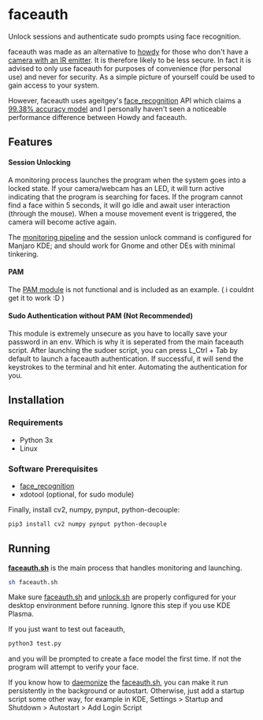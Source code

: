 # faceauth

Unlock sessions and authenticate sudo prompts using face recognition.

faceauth was made as an alternative to [howdy](https://github.com/boltgolt/howdy) for those who don't have a [camera with an IR emitter](https://github.com/boltgolt/howdy/wiki/Cameras-that-have-been-verified-to-work-with-Howdy). It is therefore likely to be less secure. In fact it is advised to only use faceauth for purposes of convenience (for personal use) and never for security. As a simple picture of yourself could be used to gain access to your system.

However, faceauth uses ageitgey's [face_recognition](https://github.com/ageitgey/face_recognition) API which claims a [99.38% accuracy model](https://github.com/ageitgey/face_recognition#face-recognition) and I personally haven't seen a noticeable performance difference between Howdy and faceauth.

## Features

#### Session Unlocking

A monitoring process launches the program when the system goes into a locked state. If your camera/webcam has an LED, it will turn active indicating that the program is searching for faces. If the program cannot find a face within 5 seconds, it will go idle and await user interaction (through the mouse). When a mouse movement event is triggered, the camera will become active again.

The [monitoring pipeline](https://github.com/Raais/faceauth/blob/main/faceauth.sh) and the session unlock command is configured for Manjaro KDE; and should work for Gnome and other DEs with minimal tinkering.

#### PAM

The [PAM module](https://github.com/Raais/faceauth/blob/main/PAM-example/base_dir/pam.py) is not functional and is included as an example. ( i couldnt get it to work :D )

#### Sudo Authentication without PAM (Not Recommended)

This module is extremely unsecure as you have to locally save your password in an env. Which is why it is seperated from the main faceauth script. After launching the sudoer script, you can press L_Ctrl + Tab by default to launch a faceauth authentication. If successful, it will send the keystrokes to the terminal and hit enter. Automating the authentication for you.



## Installation

### Requirements

  * Python 3x
  * Linux
  
### Software Prerequisites

  * [face_recognition](https://github.com/ageitgey/face_recognition)
  * xdotool (optional, for sudo module)
  
Finally, install cv2, numpy, pynput, python-decouple:

```bash
pip3 install cv2 numpy pynput python-decouple
```

## Running

**[faceauth.sh](https://github.com/Raais/faceauth/blob/main/faceauth.sh)** is the main process that handles monitoring and launching.

```bash
sh faceauth.sh
```

Make sure [faceauth.sh](https://github.com/Raais/faceauth/blob/main/faceauth.sh) and [unlock.sh](https://github.com/Raais/faceauth/blob/main/unlock.sh) are properly configured for your desktop environment before running. Ignore this step if you use KDE Plasma.


If you just want to test out faceauth,

```bash
python3 test.py
```
and you will be prompted to create a face model the first time. If not the program will attempt to verify your face.


If you know how to [daemonize](https://unix.stackexchange.com/questions/426862/proper-way-to-run-shell-script-as-a-daemon) the [faceauth.sh](https://github.com/Raais/faceauth/blob/main/faceauth.sh), you can make it run persistently in the background or autostart. Otherwise, just add a startup script some other way, for example in KDE, Settings > Startup and Shutdown > Autostart > Add Login Script
